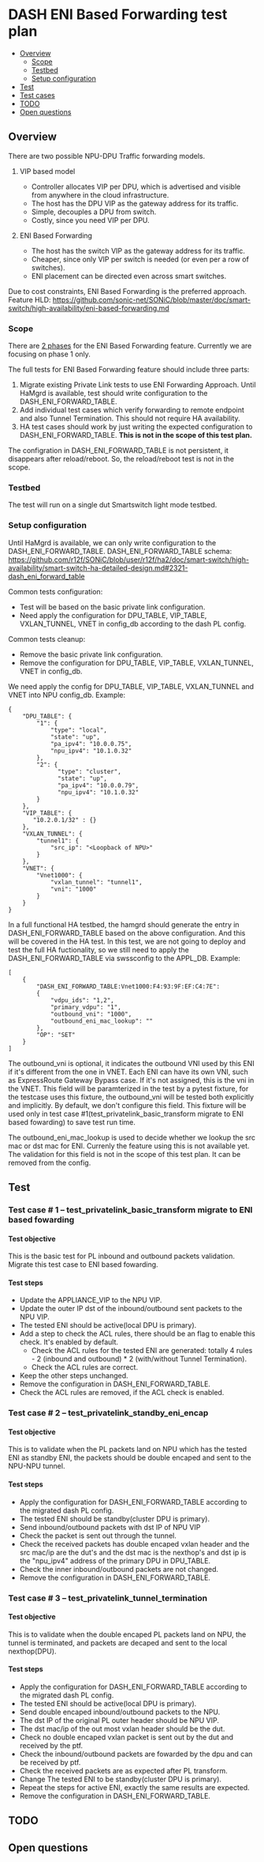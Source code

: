 
# DASH ENI Based Forwarding test plan

* [Overview](#Overview)
   * [Scope](#Scope)
   * [Testbed](#Testbed)
   * [Setup configuration](#Setup%20configuration)
* [Test](#Test)
* [Test cases](#Test%20cases)
* [TODO](#TODO)
* [Open questions](#Open%20questions)

## Overview
There are two possible NPU-DPU Traffic forwarding models.

1) VIP based model
    * Controller allocates VIP per DPU, which is advertised and visible from anywhere in the cloud infrastructure.
    * The host has the DPU VIP as the gateway address for its traffic.
    * Simple, decouples a DPU from switch.
    * Costly, since you need VIP per DPU.

2) ENI Based Forwarding
    * The host has the switch VIP as the gateway address for its traffic.
    * Cheaper, since only VIP per switch is needed (or even per a row of switches).
    * ENI placement can be directed even across smart switches.

Due to cost constraints, ENI Based Forwarding is the preferred approach.
Feature HLD: https://github.com/sonic-net/SONiC/blob/master/doc/smart-switch/high-availability/eni-based-forwarding.md  


### Scope
There are [2 phases](https://github.com/sonic-net/SONiC/blob/master/doc/smart-switch/high-availability/eni-based-forwarding.md?plain=1#L102-L115) for the ENI Based Forwarding feature.
Currently we are focusing on phase 1 only.

The full tests for ENI Based Forwarding feature should include three parts:
1. Migrate existing Private Link tests to use ENI Forwarding Approach. Until HaMgrd is available, test should write configuration to the DASH_ENI_FORWARD_TABLE.
2. Add individual test cases which verify forwarding to remote endpoint and also Tunnel Termination. This should not require HA availability.
3. HA test cases should work by just writing the expected configuration to DASH_ENI_FORWARD_TABLE. **This is not in the scope of this test plan.**

The configration in DASH_ENI_FORWARD_TABLE is not persistent, it disappears after reload/reboot. So, the reload/reboot test is not in the scope.

### Testbed
The test will run on a single dut Smartswitch light mode testbed.

### Setup configuration
Until HaMgrd is available, we can only write configuration to the DASH_ENI_FORWARD_TABLE.
DASH_ENI_FORWARD_TABLE schema: https://github.com/r12f/SONiC/blob/user/r12f/ha2/doc/smart-switch/high-availability/smart-switch-ha-detailed-design.md#2321-dash_eni_forward_table

Common tests configuration:
- Test will be based on the basic private link configuration.
- Need apply the configuration for DPU_TABLE, VIP_TABLE, VXLAN_TUNNEL, VNET in config_db according to the dash PL config.

Common tests cleanup:
- Remove the basic private link configuration.
- Remove the configuration for DPU_TABLE, VIP_TABLE, VXLAN_TUNNEL, VNET in config_db.

We need apply the config for DPU_TABLE, VIP_TABLE, VXLAN_TUNNEL and VNET into NPU config_db.
Example:
```
{
    "DPU_TABLE": {
        "1": {
            "type": "local",
            "state": "up",
            "pa_ipv4": "10.0.0.75",
            "npu_ipv4": "10.1.0.32"
        },
        "2": {
              "type": "cluster",
              "state": "up",
              "pa_ipv4": "10.0.0.79",
              "npu_ipv4": "10.1.0.32"
        }
    },
    "VIP_TABLE": {
       "10.2.0.1/32" : {}
    },
    "VXLAN_TUNNEL": {
        "tunnel1": {
            "src_ip": "<Loopback of NPU>"
        }
    },
    "VNET": {
        "Vnet1000": {
            "vxlan_tunnel": "tunnel1",
            "vni": "1000"
        }
    }
}
```

In a full functional HA testbed, the hamgrd should generate the entry in DASH_ENI_FORWARD_TABLE based on the above configuration. And this will be covered in the HA test.
In this test, we are not going to deploy and test the full HA fuctionality, so we still need to apply the DASH_ENI_FORWARD_TABLE via swssconfig to the APPL_DB.
Example:
```
[
    {
        "DASH_ENI_FORWARD_TABLE:Vnet1000:F4:93:9F:EF:C4:7E":
        {
            "vdpu_ids": "1,2",
            "primary_vdpu": "1",
            "outbound_vni": "1000",
            "outbound_eni_mac_lookup": ""
        },
        "OP": "SET"
    }
]
```
The outbound_vni is optional, it indicates the outbound VNI used by this ENI if it's different from the one in VNET. Each ENI can have its own VNI, such as ExpressRoute Gateway Bypass case. If it's not assigned, this is the vni in the VNET.
This field will be paramterized in the test by a pytest fixture, for the testcase uses this fixture, the outbound_vni will be tested both explicitly and implicitly. By default, we don't configure this field.
This fixture will be used only in test case #1(test_privatelink_basic_transform migrate to ENI based fowarding) to save test run time.

The outbound_eni_mac_lookup is used to decide whether we lookup the src mac or dst mac for ENI. Currenly the feature using this is not available yet. The validation for this field is not in the scope of this test plan. It can be removed from the config.


## Test
### Test case # 1 – test_privatelink_basic_transform migrate to ENI based fowarding
#### Test objective
This is the basic test for PL inbound and outbound packets validation. Migrate this test case to ENI based fowarding.
#### Test steps
* Update the APPLIANCE_VIP to the NPU VIP.
* Update the outer IP dst of the inbound/outbound sent packets to the NPU VIP.
* The tested ENI should be active(local DPU is primary).
* Add a step to check the ACL rules, there should be an flag to enable this check. It's enabled by default.
  * Check the ACL rules for the tested ENI are generated: totally 4 rules - 2 (inbound and outbound) * 2 (with/without Tunnel Termination).
  * Check the ACL rules are correct.
* Keep the other steps unchanged.
* Remove the configuration in DASH_ENI_FORWARD_TABLE.
* Check the ACL rules are removed, if the ACL check is enabled.

### Test case # 2 – test_privatelink_standby_eni_encap
#### Test objective
This is to validate when the PL packets land on NPU which has the tested ENI as standby ENI, the packets should be double encaped and sent to the NPU-NPU tunnel.
#### Test steps
* Apply the configuration for DASH_ENI_FORWARD_TABLE according to the migrated dash PL config.
* The tested ENI should be standby(cluster DPU is primary).
* Send inbound/outbound packets with dst IP of NPU VIP
* Check the packet is sent out through the tunnel.
* Check the received packets has double encaped vxlan header and the src mac/ip are the dut's and the dst mac is the nexthop's and dst ip is the "npu_ipv4" address of the primary DPU in DPU_TABLE.
* Check the inner inbound/outbound packets are not changed.
* Remove the configuration in DASH_ENI_FORWARD_TABLE.

### Test case # 3 – test_privatelink_tunnel_termination
#### Test objective
This is to validate when the double encaped PL packets land on NPU, the tunnel is terminated, and packets are decaped and sent to the local nexthop(DPU).
#### Test steps
* Apply the configuration for DASH_ENI_FORWARD_TABLE according to the migrated dash PL config.
* The tested ENI should be active(local DPU is primary).
* Send double encaped inbound/outbound packets to the NPU.
* The dst IP of the original PL outer header should be NPU VIP.
* The dst mac/ip of the out most vxlan header should be the dut.
* Check no double encaped vxlan packet is sent out by the dut and received by the ptf.
* Check the inbound/outbound packets are fowarded by the dpu and can be received by ptf.
* Check the received packets are as expected after PL transform.
* Change The tested ENI to be standby(cluster DPU is primary).
* Repeat the steps for active ENI, exactly the same results are expected.
* Remove the configuration in DASH_ENI_FORWARD_TABLE.

## TODO


## Open questions
